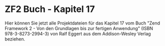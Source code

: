 ZF2 Buch - Kapitel 17
=====================

Hier können Sie jetzt alle Projektdateien für das Kapitel 17 vom Buch
"Zend Framework 2 - Von den Grundlagen bis zur fertigen Anwendung"
(ISBN 978-3-8273-2994-3) von Ralf Eggert aus dem Addison-Wesley 
Verlag beziehen.
